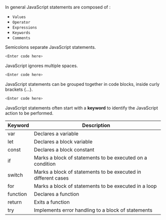 In general JavaScript statements are composed of :
- `Values`
- `Operator`
- `Expressions`
- `Keywords`
- `Comments`

Semicolons separate JavaScript statements.
```js
<Enter code here>
```

JavaScript ignores multiple spaces.

```js
<Enter code here>
```

JavaScript statements can be grouped together in code blocks, inside curly brackets {...}.

```js
<Enter code here>
```

JavaScript statements often start with a **keyword** to identify the JavaScript action to be performed.

|Keyword|Description|
|---|---|
|var|Declares a variable|
|let|Declares a block variable|
|const|Declares a block constant|
|if|Marks a block of statements to be executed on a condition|
|switch|Marks a block of statements to be executed in different cases|
|for|Marks a block of statements to be executed in a loop|
|function|Declares a function|
|return|Exits a function|
|try|Implements error handling to a block of statements|


